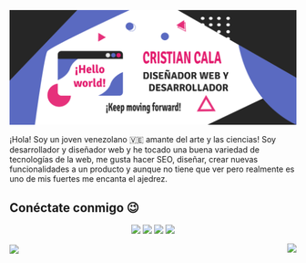<p align="center"><img src="https://github.com/CristianCala/CristianCala/blob/main/statics/banner.svg"/></p>

¡Hola! Soy un joven venezolano 🇻🇪 amante del arte y las ciencias! Soy desarrollador y diseñador web y he tocado una buena variedad de tecnologías de la web, me gusta hacer SEO, diseñar, crear nuevas funcionalidades a un producto y aunque no tiene que ver pero realmente es uno de mis fuertes me encanta el ajedrez.

## Conéctate conmigo 😉
<p align="center">
	<a href= "https://www.facebook.com/rafael.sierra.31542841"><img src="https://img.icons8.com/nolan/64/facebook.png"/></a>
	<a href="https://www.instagram.com/cristianabsoluto/"><img src="https://img.icons8.com/nolan/64/instagram-new.png"/></a>
	<a href="https://t.me/cristianabsoluto"><img src="https://img.icons8.com/nolan/64/telegram-app.png"/></a>
	<a href="https://twitter.com/Cristia95149808"><img src="https://img.icons8.com/nolan/64/twitter.png"/></a>
</p>

<p>
  <img align="center" src="https://github-readme-stats.vercel.app/api?username=CristianCala" />
  <a href="https://github-readme-stats.vercel.app/api/top-langs/?username=CristianCala&layout=compact">
  	<img align="right" src="https://github-readme-stats.anuraghazra1.vercel.app/api/top-langs/?username=CristianCala">
  </a>
</p>

<!-- ![Cristian Cala Stats](https://github-readme-stats.vercel.app/api?username=CristianCala)

[![Top Langs](https://github-readme-stats.vercel.app/api/top-langs/?username=CristianCala)](https://github.com/CristianCala/github-readme-stats) -->
